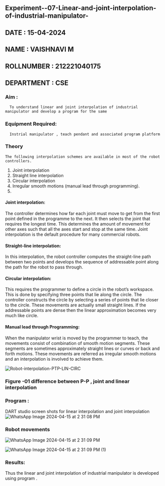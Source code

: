 ## Experiment--07-Linear-and-joint-interpolation-of-industrial-manipulator-

## DATE : 15-04-2024
## NAME : VAISHNAVI M																		             
## ROLLNUMBER :  212221040175
## DEPARTMENT : CSE

### Aim :
      To understand linear and joint interpolation of industrial manipulator and develop a program for the same 
      
### Equipment Required: 
      Instrial manipulator , teach pendant and associated program platform 
      
### Theory 

    The following interpolation schemes are available in most of the robot controllers.
1. Joint interpolation
2. Straight line interpolation
3. Circular interpolation
4. Irregular smooth motions (manual lead through programming).
5. 
#### Joint interpolation: 

The controller determines how far each joint must move to get from the first point defined in the programme to the next. It then selects the joint that
requires the longest time. This determines the amount of movement for other axes such that all the axes start and stop at the same time. Joint interpolation is the default procedure for many commercial robots.

#### Straight-line interpolation: 

In this interpolation, the robot controller computes the straight-line path between two points and develops the sequence of addressable point along the path for the robot to pass through.

#### Circular interpolation: 

This requires the programmer to define a circle in the
robot’s workspace. This is done by specifying three points that lie along the circle. The controller constructs the circle by selecting a series of points that lie closer to the circle. These movements are actually small straight lines. If the addressable points are dense then the linear approximation becomes very much like circle.


#### Manual lead through Programming: 

When the manipulator wrist is moved by the programmer to teach, the movements consist of combination of smooth motion segments. These segments are sometimes approximately straight lines or curves or back and forth motions. These movements are referred as irregular smooth motions and an interpolation is involved to achieve them.

![Robot-interpolation-PTP-LIN-CIRC](https://user-images.githubusercontent.com/36288975/201615171-d0886aaa-8220-4b0c-8a1d-3d8a5c69c76a.png)

### Figure -01 difference between P-P , joint and linear interpolation 

### Program : 

DART studio screen shots for linear interpolation and joint interpolation 
![WhatsApp Image 2024-04-15 at 2 31 08 PM](https://github.com/Vaish-1011/Experiment--07-Linear-and-joint-interpolation-of-industrial-manipulator-/assets/135130074/6290beaf-55a1-4865-8888-e3fda8f39373)

### Robot movements 

![WhatsApp Image 2024-04-15 at 2 31 09 PM](https://github.com/Vaish-1011/Experiment--07-Linear-and-joint-interpolation-of-industrial-manipulator-/assets/135130074/ec643bef-2d7f-4b09-ae76-e16f7dca6c1d)

![WhatsApp Image 2024-04-15 at 2 31 09 PM (1)](https://github.com/Vaish-1011/Experiment--07-Linear-and-joint-interpolation-of-industrial-manipulator-/assets/135130074/647b0eb2-a9fa-407f-a057-f9f9861d691f)


### Results:  
 Thus the linear and joint interpolation of industrial manipulator is developed using program .
